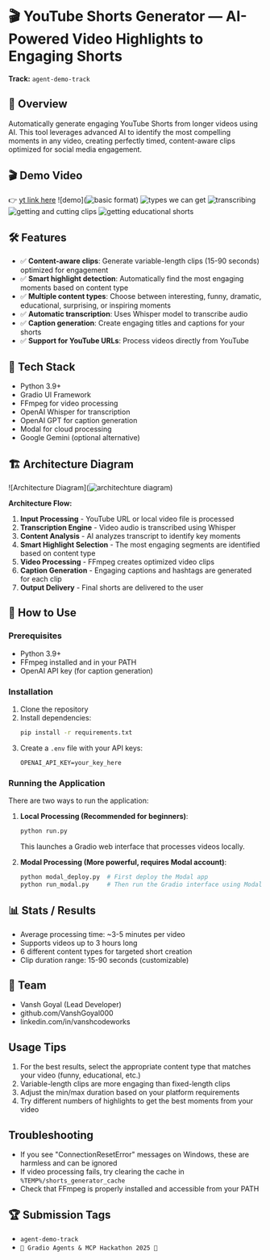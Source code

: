 # 🎬 YouTube Shorts Generator — AI-Powered Video Highlights to Engaging Shorts

**Track:** `agent-demo-track`

## 🧠 Overview
Automatically generate engaging YouTube Shorts from longer videos using AI. This tool leverages advanced AI to identify the most compelling moments in any video, creating perfectly timed, content-aware clips optimized for social media engagement.

## 🎬 Demo Video
👉 [yt link here]() 
![demo](![basic format](image.png))
![types we can get](image-4.png)
![transcribing](image-1.png)
![getting and cutting clips](image-2.png)
![getting educational shorts](image-3.png)

## 🛠️ Features
- ✅ **Content-aware clips**: Generate variable-length clips (15-90 seconds) optimized for engagement
- ✅ **Smart highlight detection**: Automatically find the most engaging moments based on content type
- ✅ **Multiple content types**: Choose between interesting, funny, dramatic, educational, surprising, or inspiring moments
- ✅ **Automatic transcription**: Uses Whisper model to transcribe audio
- ✅ **Caption generation**: Create engaging titles and captions for your shorts
- ✅ **Support for YouTube URLs**: Process videos directly from YouTube

## 🧰 Tech Stack
- Python 3.9+
- Gradio UI Framework
- FFmpeg for video processing
- OpenAI Whisper for transcription
- OpenAI GPT for caption generation
- Modal for cloud processing
- Google Gemini (optional alternative)

## 🏗️ Architecture Diagram
![Architecture Diagram](![architechture diagram](image-5.png)) 

**Architecture Flow:**
1. **Input Processing** - YouTube URL or local video file is processed
2. **Transcription Engine** - Video audio is transcribed using Whisper
3. **Content Analysis** - AI analyzes transcript to identify key moments
4. **Smart Highlight Selection** - The most engaging segments are identified based on content type
5. **Video Processing** - FFmpeg creates optimized video clips
6. **Caption Generation** - Engaging captions and hashtags are generated for each clip
7. **Output Delivery** - Final shorts are delivered to the user

## 🧪 How to Use

### Prerequisites
- Python 3.9+
- FFmpeg installed and in your PATH
- OpenAI API key (for caption generation)

### Installation
1. Clone the repository
2. Install dependencies:
   ```bash
   pip install -r requirements.txt
   ```
3. Create a `.env` file with your API keys:
   ```
   OPENAI_API_KEY=your_key_here
   ```

### Running the Application

There are two ways to run the application:

1. **Local Processing (Recommended for beginners)**:
   ```bash
   python run.py
   ```
   This launches a Gradio web interface that processes videos locally.

2. **Modal Processing (More powerful, requires Modal account)**:
   ```bash
   python modal_deploy.py  # First deploy the Modal app
   python run_modal.py     # Then run the Gradio interface using Modal
   ```

## 📊 Stats / Results
- Average processing time: ~3-5 minutes per video
- Supports videos up to 3 hours long
- 6 different content types for targeted short creation
- Clip duration range: 15-90 seconds (customizable)

## 👤 Team
- Vansh Goyal (Lead Developer)
- github.com/VanshGoyal000
- linkedin.com/in/vanshcodeworks

## Usage Tips

1. For the best results, select the appropriate content type that matches your video (funny, educational, etc.)
2. Variable-length clips are more engaging than fixed-length clips
3. Adjust the min/max duration based on your platform requirements
4. Try different numbers of highlights to get the best moments from your video

## Troubleshooting

- If you see "ConnectionResetError" messages on Windows, these are harmless and can be ignored
- If video processing fails, try clearing the cache in `%TEMP%/shorts_generator_cache`
- Check that FFmpeg is properly installed and accessible from your PATH

## 🏆 Submission Tags
- `agent-demo-track`
- `🤖 Gradio Agents & MCP Hackathon 2025 🚀`

